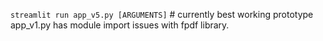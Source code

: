 <code>streamlit run app_v5.py [ARGUMENTS]</code> # currently best working prototype <br>
app_v1.py has module import issues with fpdf library.
